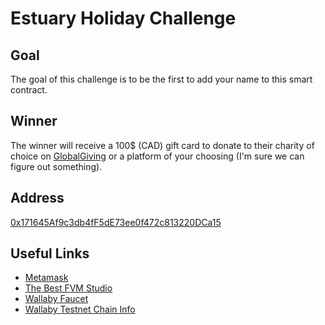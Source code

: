 # Estuary Holiday Challenge

## Goal
The goal of this challenge is to be the first to add your name to this smart contract.

## Winner
The winner will receive a 100$ (CAD) gift card to donate to their charity of choice on [GlobalGiving](https://www.globalgiving.org/) or a platform of your choosing (I'm sure we can figure out something).

## Address
[0x171645Af9c3db4fF5dE73ee0f472c813220DCa15](https://fvm.starboard.ventures/contracts/0x171645Af9c3db4fF5dE73ee0f472c813220DCa15)

## Useful Links
- [Metamask](https://metamask.io/)
- [The Best FVM Studio](https://fvmstudio.estuary.tech/)
- [Wallaby Faucet](https://wallaby.network/#faucet)
- [Wallaby Testnet Chain Info](https://chainlist.org/chain/31415)

